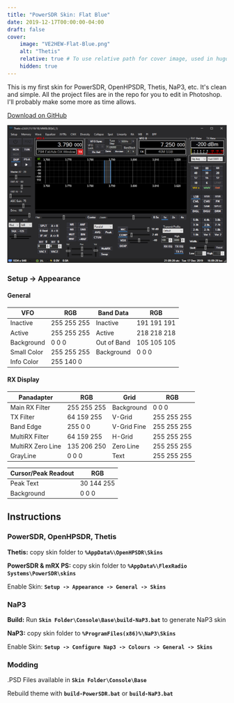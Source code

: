 ```yaml
---
title: "PowerSDR Skin: Flat Blue"
date: 2019-12-17T00:00:00-04:00
draft: false
cover:
    image: "VE2HEW-Flat-Blue.png"
    alt: "Thetis"
    relative: true # To use relative path for cover image, used in hugo Page-bundles
    hidden: true
---
```


This is my first skin for PowerSDR, OpenHPSDR, Thetis, NaP3, etc. It's clean and simple. All the project files are in the repo for you to edit in Photoshop. I'll probably make some more as time allows.

[Download on GitHub](https://github.com/anthonydiiorio/PowerSDR-Skins/archive/refs/heads/master.zip)

![](VE2HEW-Flat-Blue.png)

### Setup -> Appearance 

#### General 

| VFO | RGB | Band Data |  RGB |
|---|---|---|---|
| Inactive | 255 255 255 | Inactive | 191 191 191 |
| Active | 255 255 255 | Active | 218 218 218 |
| Background | 0 0 0 | Out of Band | 105 105 105 |
| Small Color | 255 255 255 | Background | 0 0 0 |
| Info Color | 255 140 0 |

#### RX Display 

| Panadapter | RGB | Grid | RGB |
|---|---|---|---|
| Main RX Filter | 255 255 255 | Background | 0 0 0 |
| TX Filter | 64 159 255 | V-Grid | 255 255 255 |
| Band Edge | 255 0 0 | V-Grid Fine | 255 255 255 |
| MultiRX Filter | 64 159 255 | H-Grid | 255 255 255 |
| MultiRX Zero Line | 135 206 250 | Zero Line | 255 255 255 |
| GrayLine | 0 0 0 | Text | 255 255 255 |

| Cursor/Peak Readout | RGB |
|---|---|
| Peak Text | 30 144 255 |
| Background | 0 0 0 |


## Instructions

### PowerSDR, OpenHPSDR, Thetis

**Thetis:** copy skin folder to **`%AppData%\OpenHPSDR\Skins`**

**PowerSDR & mRX PS:** copy skin folder to **`%AppData%\FlexRadio Systems\PowerSDR\skins`**

Enable Skin: **`Setup -> Appearance -> General -> Skins`**

### NaP3

**Build:** Run **`Skin Folder\Console\Base\build-NaP3.bat`** to generate NaP3 skin

**NaP3:** copy skin folder to **`%ProgramFiles(x86)%\NaP3\Skins`**

Enable Skin: **`Setup -> Configure Nap3 -> Colours -> General -> Skins`**

### Modding

.PSD Files available in **`Skin Folder\Console\Base`**

Rebuild theme with **`build-PowerSDR.bat`** or **`build-NaP3.bat`**